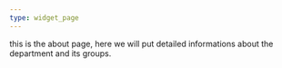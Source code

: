 ```yaml
---
type: widget_page
---
```

this is the about page, here we will put detailed informations about the department and its groups.
